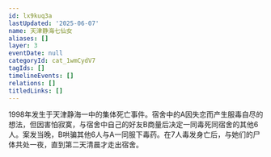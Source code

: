 ```yaml
---
id: lx9kuq3a
lastUpdated: '2025-06-07'
name: 天津静海七仙女
aliases: []
layer: 3
eventDate: null
categoryId: cat_1wmCydV7
tagIds: []
timelineEvents: []
relations: []
titledLinks: []
---
```

1998年发生于天津静海一中的集体死亡事件。宿舍中的A因失恋而产生服毒自尽的想法，但因害怕寂寞，与宿舍中自己的好友B商量后决定一同毒死同宿舍的其他6人。案发当晚，B哄骗其他6人与A一同服下毒药。在7人毒发身亡后，与她们的尸体共处一夜，直到第二天清晨才走出宿舍。
